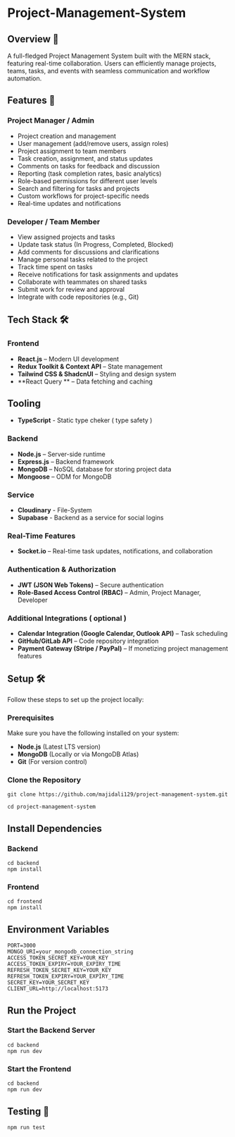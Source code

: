 # Project-Management-System

## Overview 🚀
A full-fledged Project Management System built with the MERN stack, featuring real-time collaboration. Users can efficiently manage projects, teams, tasks, and events with seamless communication and workflow automation.

## Features 🚀

### Project Manager / Admin  
- Project creation and management  
- User management (add/remove users, assign roles)  
- Project assignment to team members  
- Task creation, assignment, and status updates  
- Comments on tasks for feedback and discussion  
- Reporting (task completion rates, basic analytics)  
- Role-based permissions for different user levels  
- Search and filtering for tasks and projects  
- Custom workflows for project-specific needs
- Real-time updates and notifications 

### Developer / Team Member  
- View assigned projects and tasks  
- Update task status (In Progress, Completed, Blocked)  
- Add comments for discussions and clarifications  
- Manage personal tasks related to the project  
- Track time spent on tasks 
- Receive notifications for task assignments and updates 
- Collaborate with teammates on shared tasks 
- Submit work for review and approval 
- Integrate with code repositories (e.g., Git)

## Tech Stack 🛠️

### Frontend  
- **React.js** – Modern UI development  
- **Redux Toolkit & Context API** – State management  
- **Tailwind CSS & ShadcnUI** – Styling and design system  
- **React Query ** – Data fetching and caching

## Tooling
- **TypeScript** - Static type cheker ( type safety )

### Backend  
- **Node.js** – Server-side runtime  
- **Express.js** – Backend framework  
- **MongoDB** – NoSQL database for storing project data  
- **Mongoose** – ODM for MongoDB
### Service 
- **Cloudinary** - File-System
- **Supabase** - Backend as a service for social logins
  

### Real-Time Features  
- **Socket.io** – Real-time task updates, notifications, and collaboration  

### Authentication & Authorization  
- **JWT (JSON Web Tokens)** – Secure authentication  
- **Role-Based Access Control (RBAC)** – Admin, Project Manager, Developer

### Additional Integrations ( optional )
- **Calendar Integration (Google Calendar, Outlook API)** – Task scheduling  
- **GitHub/GitLab API** – Code repository integration  
- **Payment Gateway (Stripe / PayPal)** – If monetizing project management features

## Setup 🛠️
Follow these steps to set up the project locally:
### Prerequisites  
Make sure you have the following installed on your system:  
- **Node.js** (Latest LTS version)  
- **MongoDB** (Locally or via MongoDB Atlas)  
- **Git** (For version control)

### Clone the Repository  
```
git clone https://github.com/majidali129/project-management-system.git

cd project-management-system
```
## Install Dependencies
### Backend
```
cd backend
npm install
```
### Frontend
```
cd frontend
npm install
```
## Environment Variables
```
PORT=3000
MONGO_URI=your_mongodb_connection_string
ACCESS_TOKEN_SECRET_KEY=YOUR_KEY
ACCESS_TOKEN_EXPIRY=YOUR_EXPIRY_TIME
REFRESH_TOKEN_SECRET_KEY=YOUR_KEY
REFRESH_TOKEN_EXPIRY=YOUR_EXPIRY_TIME
SECRET_KEY=YOUR_SECRET_KEY
CLIENT_URL=http://localhost:5173
```

## Run the Project
### Start the Backend Server
```
cd backend
npm run dev
```
### Start the Frontend
```
cd backend
npm run dev
```

## Testing 🧪

```
npm run test
```
